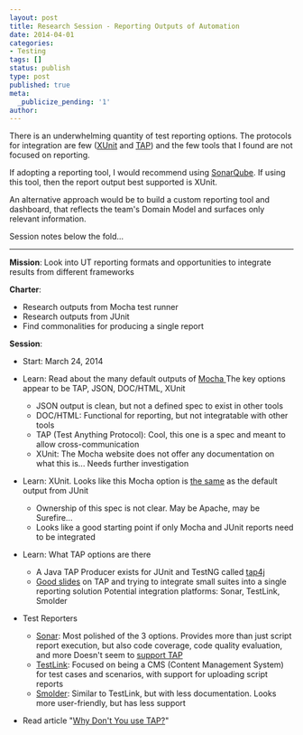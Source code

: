 ```yaml
---
layout: post
title: Research Session - Reporting Outputs of Automation
date: 2014-04-01
categories:
- Testing
tags: []
status: publish
type: post
published: true
meta:
  _publicize_pending: '1'
author: 
---
```

There is an underwhelming quantity of test reporting options. The protocols for integration are few ([XUnit](http://stackoverflow.com/questions/442556/spec-for-junit-xml-output) and [TAP](http://en.wikipedia.org/wiki/Test_Anything_Protocol)) and the few tools that I found are not focused on reporting.

If adopting a reporting tool, I would recommend using [SonarQube](http://www.sonarqube.org/). If using this tool, then the report output best supported is XUnit.

An alternative approach would be to build a custom reporting tool and dashboard, that reflects the team's Domain Model and surfaces only relevant information.

Session notes below the fold…

-------


**Mission**: Look into UT reporting formats and opportunities to integrate results from different frameworks

**Charter**:


*   Research outputs from Mocha test runner
*   Research outputs from JUnit
*   Find commonalities for producing a single report


**Session**:

*   Start: March 24, 2014
*   Learn: Read about the many default outputs of [Mocha
](http://visionmedia.github.io/mocha/#reporters)The key options appear to be TAP, JSON, DOC/HTML, XUnit

    *   JSON output is clean, but not a defined spec to exist in other tools
    *   DOC/HTML: Functional for reporting, but not integratable with other tools
    *   TAP (Test Anything Protocol): Cool, this one is a spec and meant to allow cross-communication
    *   XUnit: The Mocha website does not offer any documentation on what this is... Needs further investigation

*   Learn: XUnit. Looks like this Mocha option is [the same](https://groups.google.com/forum/#!topic/nodejs/E3UgP58K3YU) as the default output from JUnit

    *   Ownership of this spec is not clear. May be Apache, may be Surefire...
    *   Looks like a good starting point if only Mocha and JUnit reports need to be integrated

*   Learn: What TAP options are there

    *   A Java TAP Producer exists for JUnit and TestNG called [tap4j](http://tap4j.org/)
    *   [Good slides](http://www.slideshare.net/adrianh/tap-4763472) on TAP and trying to integrate small suites into a single reporting solution
Potential integration platforms: Sonar, TestLink, Smolder

*   Test Reporters

    *   [Sonar](http://www.sonarqube.org/): Most polished of the 3 options. Provides more than just script report execution, but also code coverage, code quality evaluation, and more
Doesn't seem to [support TAP](http://sonarqube.15.x6.nabble.com/Fwd-Sonar-with-Mocha-Unit-testing-td4999961.html)
    *   [TestLink](http://sourceforge.net/projects/testlink/): Focused on being a CMS (Content Management System) for test cases and scenarios, with support for uploading script reports
    *   [Smolder](http://sourceforge.net/projects/smolder/): Similar to TestLink, but with less documentation. Looks more user-friendly, but has less support

*   Read article "[Why Don't You use TAP?](http://dailyjs.com/2013/10/21/tap/)"